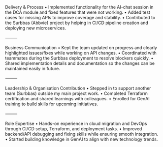 Delivery & Process
	•	Implemented functionality for the AI-chat session in the DCA module and fixed features that were not working.
	•	Added test cases for missing APIs to improve coverage and stability.
	•	Contributed to the Surbbas (Abbvie) project by helping in CI/CD pipeline creation and deploying new microservices.

⸻

Business Communication
	•	Kept the team updated on progress and clearly highlighted issues/fixes while working on API changes.
	•	Coordinated with teammates during the Surbbas deployment to resolve blockers quickly.
	•	Shared implementation details and documentation so the changes can be maintained easily in future.

⸻

Leadership & Organisation Contribution
	•	Stepped in to support another team (Surbbas) outside my main project work.
	•	Completed Terraform certification and shared learnings with colleagues.
	•	Enrolled for GenAI training to build skills for upcoming initiatives.

⸻

Role Expertise
	•	Hands-on experience in cloud migration and DevOps through CI/CD setup, Terraform, and deployment tasks.
	•	Improved backend/API debugging and fixing skills while ensuring smooth integration.
	•	Started building knowledge in GenAI to align with new technology trends.